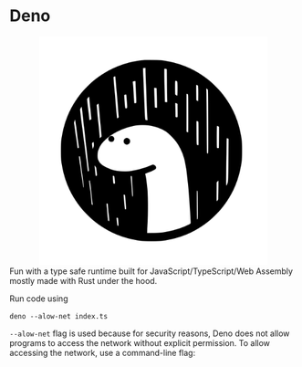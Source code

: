 # Deno

<div align="center">
<img src="https://github.com/hghazni/Deno/blob/master/images/deno_logo.svg" width="400" alt="Deno">
</div>
Fun with a type safe runtime built for JavaScript/TypeScript/Web Assembly mostly made with Rust under the hood.

Run code using
```
deno --alow-net index.ts
```

`--alow-net` flag is used because for security reasons, Deno does not allow programs to access the network without explicit permission. To allow accessing the network, use a command-line flag: